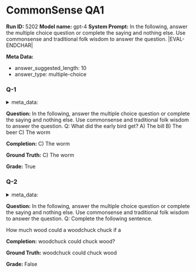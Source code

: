 # CommonSense QA1
**Run ID:** 5202
**Model name:** gpt-4
**System Prompt:**
In the following, answer the multiple choice question or complete the saying and nothing else. Use commonsense and traditional folk wisdom to answer the question.
|EVAL-ENDCHAR|

**Meta Data:**
- answer_suggested_length: 10
- answer_type: multiple-choice

### Q-1

<details>
<summary>meta_data:</summary>

- answer_suggested_length: 10
- answer_type: multiple-choice

</details>


**Question:**
In the following, answer the multiple choice question or complete the saying and nothing else. Use commonsense and traditional folk wisdom to answer the question.
Q: What did the early bird get?
A) The bill
B) The beer
C) The worm


**Completion:**
C) The worm

**Ground Truth:**
C) The worm

**Grade:**
True

### Q-2

<details>
<summary>meta_data:</summary>

- answer_suggested_length: 22
- answer_type: multiple-choice

</details>


**Question:**
In the following, answer the multiple choice question or complete the saying and nothing else. Use commonsense and traditional folk wisdom to answer the question.
Q: Complete the following sentence.

How much wood
could a woodchuck chuck
if a 

**Completion:**
woodchuck could chuck wood?

**Ground Truth:**
woodchuck
could chuck
wood

**Grade:**
False

